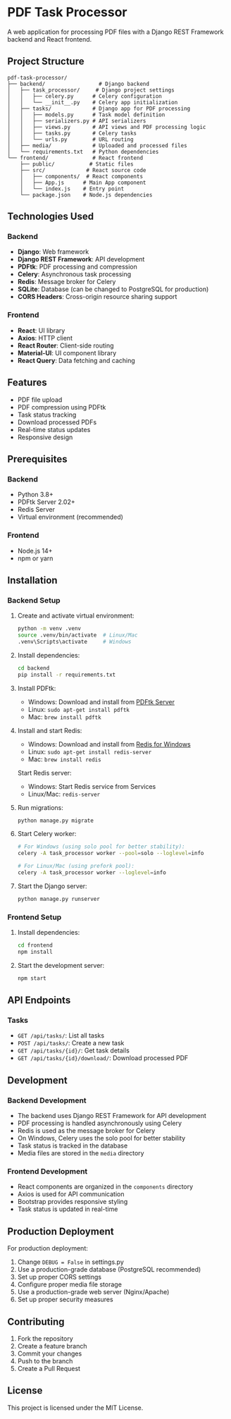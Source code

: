 # PDF Task Processor

A web application for processing PDF files with a Django REST Framework backend and React frontend.

## Project Structure

```
pdf-task-processor/
├── backend/                 # Django backend
│   ├── task_processor/     # Django project settings
│   │   ├── celery.py      # Celery configuration
│   │   └── __init__.py    # Celery app initialization
│   ├── tasks/             # Django app for PDF processing
│   │   ├── models.py      # Task model definition
│   │   ├── serializers.py # API serializers
│   │   ├── views.py       # API views and PDF processing logic
│   │   ├── tasks.py       # Celery tasks
│   │   └── urls.py        # URL routing
│   ├── media/             # Uploaded and processed files
│   └── requirements.txt   # Python dependencies
└── frontend/              # React frontend
    ├── public/           # Static files
    ├── src/             # React source code
    │   ├── components/  # React components
    │   ├── App.js      # Main App component
    │   └── index.js    # Entry point
    └── package.json    # Node.js dependencies
```

## Technologies Used

### Backend
- **Django**: Web framework
- **Django REST Framework**: API development
- **PDFtk**: PDF processing and compression
- **Celery**: Asynchronous task processing
- **Redis**: Message broker for Celery
- **SQLite**: Database (can be changed to PostgreSQL for production)
- **CORS Headers**: Cross-origin resource sharing support

### Frontend
- **React**: UI library
- **Axios**: HTTP client
- **React Router**: Client-side routing
- **Material-UI**: UI component library
- **React Query**: Data fetching and caching

## Features
- PDF file upload
- PDF compression using PDFtk
- Task status tracking
- Download processed PDFs
- Real-time status updates
- Responsive design

## Prerequisites

### Backend
- Python 3.8+
- PDFtk Server 2.02+
- Redis Server
- Virtual environment (recommended)

### Frontend
- Node.js 14+
- npm or yarn

## Installation

### Backend Setup
1. Create and activate virtual environment:
   ```bash
   python -m venv .venv
   source .venv/bin/activate  # Linux/Mac
   .venv\Scripts\activate     # Windows
   ```

2. Install dependencies:
   ```bash
   cd backend
   pip install -r requirements.txt
   ```

3. Install PDFtk:
   - Windows: Download and install from [PDFtk Server](https://www.pdflabs.com/tools/pdftk-server/)
   - Linux: `sudo apt-get install pdftk`
   - Mac: `brew install pdftk`

4. Install and start Redis:
   - Windows: Download and install from [Redis for Windows](https://github.com/microsoftarchive/redis/releases)
   - Linux: `sudo apt-get install redis-server`
   - Mac: `brew install redis`
   
   Start Redis server:
   - Windows: Start Redis service from Services
   - Linux/Mac: `redis-server`

5. Run migrations:
   ```bash
   python manage.py migrate
   ```

6. Start Celery worker:
   ```bash
   # For Windows (using solo pool for better stability):
   celery -A task_processor worker --pool=solo --loglevel=info
   
   # For Linux/Mac (using prefork pool):
   celery -A task_processor worker --loglevel=info
   ```

7. Start the Django server:
   ```bash
   python manage.py runserver
   ```

### Frontend Setup
1. Install dependencies:
   ```bash
   cd frontend
   npm install
   ```

2. Start the development server:
   ```bash
   npm start
   ```

## API Endpoints

### Tasks
- `GET /api/tasks/`: List all tasks
- `POST /api/tasks/`: Create a new task
- `GET /api/tasks/{id}/`: Get task details
- `GET /api/tasks/{id}/download/`: Download processed PDF

## Development

### Backend Development
- The backend uses Django REST Framework for API development
- PDF processing is handled asynchronously using Celery
- Redis is used as the message broker for Celery
- On Windows, Celery uses the solo pool for better stability
- Task status is tracked in the database
- Media files are stored in the `media` directory

### Frontend Development
- React components are organized in the `components` directory
- Axios is used for API communication
- Bootstrap provides responsive styling
- Task status is updated in real-time

## Production Deployment
For production deployment:
1. Change `DEBUG = False` in settings.py
2. Use a production-grade database (PostgreSQL recommended)
3. Set up proper CORS settings
4. Configure proper media file storage
5. Use a production-grade web server (Nginx/Apache)
6. Set up proper security measures

## Contributing
1. Fork the repository
2. Create a feature branch
3. Commit your changes
4. Push to the branch
5. Create a Pull Request

## License
This project is licensed under the MIT License. 